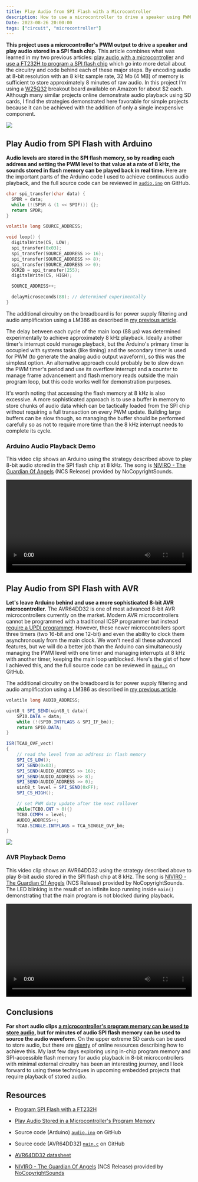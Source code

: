 ```yaml
---
title: Play Audio from SPI Flash with a Microcontroller
description: How to use a microcontroller to drive a speaker using PWM from audio levels stored in a SPI flash chip
Date: 2023-08-26 20:00:00
tags: ["circuit", "microcontroller"]
---
```


**This project uses a microcontroller's PWM output to drive a speaker and play audio stored in a SPI flash chip.** This article combines what was learned in my two previous articles: [play audio with a microcontroller](https://swharden.com/blog/2023-08-19-speaking-microcontroller/) and [use a FT232H to program a SPI flash chip](https://swharden.com/blog/2023-08-24-ft232h-spi-flash/) which go into more detail about the circuitry and code behind each of these major steps. By encoding audio at 8-bit resolution with an 8 kHz sample rate, 32 Mb (4 MB) of memory is sufficient to store approximately 8 minutes of raw audio. In this project I'm using a [W25Q32](https://www.elinux.org/images/f/f5/Winbond-w25q32.pdf) breakout board available on Amazon for about $2 each. Although many similar projects online demonstrate audio playback using SD cards, I find the strategies demonstrated here favorable for simple projects because it can be achieved with the addition of only a single inexpensive component.

<a href="https://swharden.com/static/2023/08/25/arduino-audio-1.jpg">
<img class="border border-dark shadow" src="https://swharden.com/static/2023/08/25/arduino-audio-1.jpg">
</a>

## Play Audio from SPI Flash with Arduino

**Audio levels are stored in the SPI flash memory, so by reading each address and setting the PWM level to that value at a rate of 8 kHz, the sounds stored in flash memory can be played back in real time.** Here are the important parts of the Arduino code I used to achieve continuous audio playback, and the full source code can be reviewed in [`audio.ino`](https://github.com/swharden/AVR-projects/blob/master/Arduino%20SPI%20audio/test1/test1.ino) on GitHub.

```c
char spi_transfer(char data) {
  SPDR = data;
  while (!(SPSR & (1 << SPIF))) {};
  return SPDR;
}

volatile long SOURCE_ADDRESS;

void loop() {
  digitalWrite(CS, LOW);
  spi_transfer(0x03);
  spi_transfer(SOURCE_ADDRESS >> 16);
  spi_transfer(SOURCE_ADDRESS >> 8);
  spi_transfer(SOURCE_ADDRESS >> 0);
  OCR2B = spi_transfer(255);
  digitalWrite(CS, HIGH);

  SOURCE_ADDRESS++;

  delayMicroseconds(88); // determined experimentally
}
```

The additional circuitry on the breadboard is for power supply filtering and audio amplification using a LM386 as described in [my previous article](http://localhost:1313/blog/2023-08-19-speaking-microcontroller/).

The delay between each cycle of the main loop (88 µs) was determined experimentally to achieve approximately 8 kHz playback. Ideally another timer's interrupt could manage playback, but the Arduino's primary timer is occupied with systems tasks (like timing) and the secondary timer is used for PWM (to generate the analog audio output waveform), so this was the simplest option. An alternative approach could probably be to slow down the PWM timer's period and use its overflow interrupt and a counter to manage frame advancement and flash memory reads outside the main program loop, but this code works well for demonstration purposes.

It's worth noting that accessing the flash memory at 8 kHz is also excessive. A more sophisticated approach is to use a buffer in memory to store chunks of audio data which can be tactically loaded from the SPI chip without requiring a full transaction on every PWM update. Building large buffers can be slow though, so managing the buffer should be performed carefully so as not to require more time than the 8 kHz interrupt needs to complete its cycle. 

### Arduino Audio Playback Demo

This video clip shows an Arduino using the strategy described above to play 8-bit audio stored in the SPI flash chip at 8 kHz. The song is [NIVIRO - The Guardian Of Angels](https://www.youtube.com/watch?v=yHU6g3-35IU) (NCS Release) provided by NoCopyrightSounds.

<div class="text-center my-5">
    <video playsinline controls class="border border-dark bg-dark shadow" style="width: 100%">
        <source src="https://swharden.com/static/2023/08/25/arduino-audio.webm" type="video/webm">
    </video>
</div>

## Play Audio from SPI Flash with AVR

**Let's leave Arduino behind and use a more sophisticated 8-bit AVR microcontroller.** The AVR64DD32 is one of most advanced 8-bit AVR microcontrollers currently on the market. Modern AVR microcontrollers cannot be programmed with a traditional ICSP programmer but instead [require a UPDI programmer](https://swharden.com/blog/2022-12-09-avr-programming/). However, these newer microcontrollers sport three timers (two 16-bit and one 12-bit) and even the ability to clock them asynchronously from the main clock. We won't need all these advanced features, but we will do a better job than the Arduino can simultaneously managing the PWM level with one timer and managing interrupts at 8 kHz with another timer, keeping the main loop unblocked. Here's the gist of how I achieved this, and the full source code can be reviewed in [`main.c`](https://github.com/swharden/AVR-projects/blob/master/AVR64DD32%20SPI%20audio/main.c) on GitHub.

The additional circuitry on the breadboard is for power supply filtering and audio amplification using a LM386 as described in [my previous article](http://localhost:1313/blog/2023-08-19-speaking-microcontroller/).

```cs
volatile long AUDIO_ADDRESS;

uint8_t SPI_SEND(uint8_t data){
	SPI0.DATA = data;
	while (!(SPI0.INTFLAGS & SPI_IF_bm));
	return SPI0.DATA;
}

ISR(TCA0_OVF_vect)
{
    // read the level from an address in flash memory
    SPI_CS_LOW();
    SPI_SEND(0x03);
    SPI_SEND(AUDIO_ADDRESS >> 16);
    SPI_SEND(AUDIO_ADDRESS >> 8);
    SPI_SEND(AUDIO_ADDRESS >> 0);
    uint8_t level = SPI_SEND(0xFF);
    SPI_CS_HIGH();

    // set PWM duty update after the next rollover
    while(TCB0.CNT > 0){}
    TCB0.CCMPH = level;
    AUDIO_ADDRESS++;
    TCA0.SINGLE.INTFLAGS = TCA_SINGLE_OVF_bm;
}
```

<a href="https://swharden.com/static/2023/08/25/avr64-dd-audio-3.jpg">
<img  class="border border-dark shadow" src="https://swharden.com/static/2023/08/25/avr64-dd-audio-3.jpg">
</a>

### AVR Playback Demo

This video clip shows an AVR64DD32 using the strategy described above to play 8-bit audio stored in the SPI flash chip at 8 kHz. The song is [NIVIRO - The Guardian Of Angels](https://www.youtube.com/watch?v=yHU6g3-35IU) (NCS Release) provided by NoCopyrightSounds. The LED blinking is the result of an infinite loop running inside `main()` demonstrating that the main program is not blocked during playback.

<div class="text-center my-5">
    <video playsinline controls class="border border-dark bg-dark shadow" style="width: 100%">
        <source src="https://swharden.com/static/2023/08/25/avr-audio.webm" type="video/webm">
    </video>
</div>

## Conclusions

**For short audio clips [a microcontroller's program memory can be used to store audio](https://swharden.com/blog/2023-08-19-speaking-microcontroller/), but for minutes of audio SPI flash memory can be used to source the audio waveform.** On the upper extreme SD cards can be used to store audio, but there are [plenty](https://www.arduino.cc/reference/en/libraries/audiozero/) of online resources describing how to achieve this. My last few days exploring using in-chip program memory and SPI-accessible flash memory for audio playback in 8-bit microcontrollers with minimal external circuitry has been an interesting journey, and I look forward to using these techniques in upcoming embedded projects that require playback of stored audio.

## Resources

* [Program SPI Flash with a FT232H](https://swharden.com/blog/2023-08-24-ft232h-spi-flash/)

* [Play Audio Stored in a Microcontroller's Program Memory](https://swharden.com/blog/2023-08-19-speaking-microcontroller/)

* Source code (Arduino) [`audio.ino`](https://github.com/swharden/AVR-projects/blob/master/Arduino%20SPI%20audio/test1/test1.ino) on GitHub

* Source code (AVR64DD32) [`main.c`](https://github.com/swharden/AVR-projects/blob/master/AVR64DD32%20SPI%20audio/main.c) on GitHub

* [AVR64DD32 datasheet](https://ww1.microchip.com/downloads/aemDocuments/documents/MCU08/ProductDocuments/DataSheets/AVR64DD32-28-Prelim-DataSheet-DS40002315B.pdf)

* [NIVIRO - The Guardian Of Angels](https://www.youtube.com/watch?v=yHU6g3-35IU) (NCS Release) provided by [NoCopyrightSounds](https://ncs.io/)